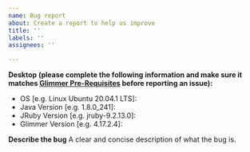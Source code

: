 ```yaml
---
name: Bug report
about: Create a report to help us improve
title: ''
labels: ''
assignees: ''

---
```


**Desktop (please complete the following information and make sure it matches [Glimmer Pre-Requisites](https://github.com/AndyObtiva/glimmer-dsl-swt#pre-requisites) before reporting an issue):**
 - OS [e.g. Linux Ubuntu 20.04.1 LTS]:
 - Java Version [e.g. 1.8.0_241]:
 - JRuby Version [e.g. jruby-9.2.13.0]:
- Glimmer Version [e.g. 4.17.2.4]:

**Describe the bug**
A clear and concise description of what the bug is.
